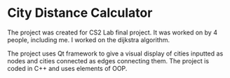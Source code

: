 # City Distance Calculator

The project was created for CS2 Lab final project. It was worked on by 4 people, including me. I worked on the dijkstra algorithm.

The project uses Qt framework to give a visual display of cities inputted as nodes and cities connected as edges connecting them. The project is coded in C++ and uses elements of OOP.

